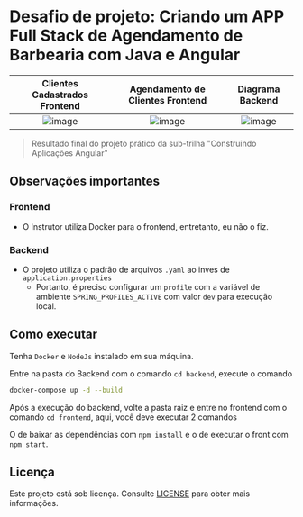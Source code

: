 # Desafio de projeto: Criando um APP Full Stack de Agendamento de Barbearia com Java e Angular

| Clientes Cadastrados Frontend | Agendamento de Clientes Frontend | Diagrama Backend |
| :-: | :-: | :-: |
| ![image](https://github.com/user-attachments/assets/9de11d04-8fc2-4ae1-a0f6-b3e0a8b22757) | ![image](https://github.com/user-attachments/assets/aefc6ec1-30de-4790-8a16-1550849cc35d) | ![image](https://github.com/user-attachments/assets/6aca59ca-efd9-470a-864e-17dc80539280) |

> Resultado final do projeto prático da sub-trilha "Construindo Aplicações Angular"

## Observações importantes

### Frontend

- O Instrutor utiliza Docker para o frontend, entretanto, eu não o fiz.

### Backend

- O projeto utiliza o padrão de arquivos `.yaml` ao inves de `application.properties`
  - Portanto, é preciso configurar um `profile` com a variável de ambiente `SPRING_PROFILES_ACTIVE` com valor `dev` para execução local.

## Como executar

Tenha `Docker` e `NodeJs` instalado em sua máquina.

Entre na pasta do Backend com o comando `cd backend`, execute o comando

```bash
docker-compose up -d --build
```

Após a execução do backend, volte a pasta raiz e entre no frontend com o comando `cd frontend`, aqui, você deve executar 2 comandos

O de baixar as dependências com `npm install` e o de executar o front com `npm start`. 

## Licença

Este projeto está sob licença. Consulte [LICENSE](../LICENSE) para obter mais informações.